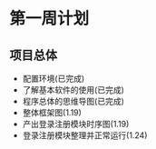 # 第一周计划

## 项目总体

- 配置环境(已完成)
- 了解基本软件的使用(已完成)
- 程序总体的思维导图(已完成)
- 整体框架图(1.19)
- 产出登录注册模块时序图(1.19)
- 登录注册模块整理并正常运⾏(1.24)
